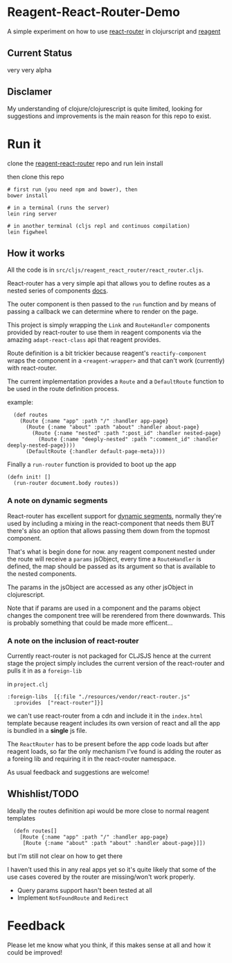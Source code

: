 # Reagent-React-Router-Demo

A simple experiment on how to use [react-router](https://github.com/rackt/react-router) in clojurscript and [reagent](https://github.com/reagent-project/reagent)

## Current Status

very very alpha

## Disclamer

My understanding of clojure/clojurescript is quite limited, looking for suggestions and improvements is the main reason for this repo to exist.

# Run it

clone the [reagent-react-router](https://github.com/ghedamat/reagent-react-router) repo and run lein install

then clone this repo

```
# first run (you need npm and bower), then
bower install

# in a terminal (runs the server)
lein ring server

# in another terminal (cljs repl and continuos compilation)
lein figwheel
```

## How it works

All the code is in `src/cljs/reagent_react_router/react_router.cljs`.

React-router has a very simple api that allows you to define routes as a nested series of components [docs](https://github.com/rackt/react-router/blob/master/docs/guides/overview.md#with-react-router).

The outer component is then passed to the `run` function and by means of passing a callback we can determine where to render on the page.

This project is simply wrapping the `Link` and `RouteHandler` components provided by react-router to use them in reagent components via the amazing `adapt-react-class` api that reagent provides.

Route definition is a bit trickier because reagent's `reactify-component` wraps the component in a `<reagent-wrapper>` and that can't work (currently) with react-router.

The current implementation provides a `Route` and a `DefaultRoute` function to be used in the route definition process.

example:

```clojurescript
  (def routes
    (Route {:name "app" :path "/" :handler app-page}
      (Route {:name "about" :path "about" :handler about-page}
        (Route {:name "nested" :path ":post_id" :handler nested-page}
          (Route {:name "deeply-nested" :path ":comment_id" :handler deeply-nested-page})))
      (DefaultRoute {:handler default-page-meta})))
```

Finally a `run-router` function is provided to boot up the app

```clojurscript
(defn init! []
  (run-router document.body routes))
```

### A note on dynamic segments

React-router has excellent support for [dynamic segments](https://github.com/rackt/react-router/blob/master/docs/guides/overview.md#with-react-router), normally they're used by including a mixing in the react-component that needs them BUT there's also an option that allows passing them down from the topmost component.

That's what is begin done for now.
any reagent component nested under the route will receive a `params` jsObject, every time a `RouteHandler` is defined, the map should be passed as its argument so that is available to the nested components.

The params in the jsObject are accessed as any other jsObject in clojurescript.

Note that if params are used in a component and the params object changes the component tree will be rerendered from there downwards. This is probably something that could be made more efficent...

### A note on the inclusion of react-router

Currently react-router is not packaged for CLJSJS hence at the current stage the project simply includes the current version of the react-router and pulls it in as a `foreign-lib`

in `project.clj`

```clojurescript
:foreign-libs  [{:file "./resources/vendor/react-router.js"
  :provides  ["react-router"]}]
```

we can't use react-router from a cdn and include it in the `index.html` template because reagent includes its own version of react and all the app is bundled in a **single** js file.

The `ReactRouter` has to be present before the app code loads but after reagent loads, so far the only mechanism I've found is adding the router as a foreing lib and requiring it in the react-router namespace.

As usual feedback and suggestions are welcome!


## Whishlist/TODO

Ideally the routes definition api would be more close to normal reagent templates

```clojurscript
  (defn routes[]
    [Route {:name "app" :path "/" :handler app-page}
     [Route {:name "about" :path "about" :handler about-page}]])
```

but I'm still not clear on how to get there

I haven't used this in any real apps yet so it's quite likely that some of the use cases covered by the router are missing/won't work properly.

* Query params support hasn't been tested at all
* Implement `NotFoundRoute` and `Redirect`


# Feedback

Please let me know what you think, if this makes sense at all and how it could be improved!


